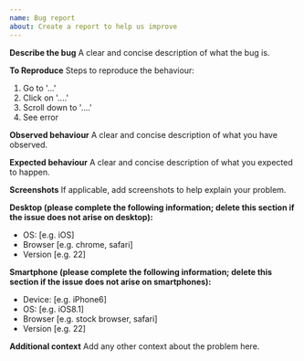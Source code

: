 ```yaml
---
name: Bug report
about: Create a report to help us improve
---
```

<!--
  - Thanks for taking the time to report a bug in the Oppia project.
  - Before filing a new issue, please do a quick search to check that it hasn't
  - already been filed on the [issue tracker](https://github.com/oppia/oppia/issues)._
  -->

**Describe the bug**
A clear and concise description of what the bug is.

**To Reproduce**
Steps to reproduce the behaviour:
 1. Go to '...'
 2. Click on '....'
 3. Scroll down to '....'
 4. See error

**Observed behaviour**
A clear and concise description of what you have observed.

**Expected behaviour**
A clear and concise description of what you expected to happen.

**Screenshots**
If applicable, add screenshots to help explain your problem.

**Desktop (please complete the following information; delete this section if the issue does not arise on desktop):**
 - OS: [e.g. iOS]
 - Browser [e.g. chrome, safari]
 - Version [e.g. 22]

**Smartphone (please complete the following information; delete this section if the issue does not arise on smartphones):**
 - Device: [e.g. iPhone6]
 - OS: [e.g. iOS8.1]
 - Browser [e.g. stock browser, safari]
 - Version [e.g. 22]

**Additional context**
Add any other context about the problem here.
